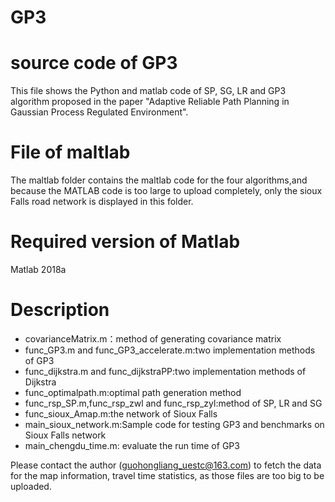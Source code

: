 # GP3
# source code of GP3
This file shows the Python and matlab code of SP, SG, LR and GP3 algorithm proposed in the paper "Adaptive Reliable Path Planning in Gaussian Process Regulated Environment".
# File of maltlab
The maltlab folder contains the maltlab code for the four algorithms,and because the MATLAB code is too large to upload completely, only the sioux Falls road network is displayed in this folder.
# Required version of Matlab
Matlab 2018a
# Description
 - covarianceMatrix.m：method of generating covariance matrix
 - func_GP3.m and func_GP3_accelerate.m:two implementation methods of GP3
 - func_dijkstra.m and func_dijkstraPP:two implementation methods of Dijkstra
 - func_optimalpath.m:optimal path generation method
 - func_rsp_SP.m,func_rsp_zwl and func_rsp_zyl:method of SP, LR and SG
 - func_sioux_Amap.m:the network of Sioux Falls
 - main_sioux_network.m:Sample code for testing GP3 and benchmarks on Sioux Falls network
 - main_chengdu_time.m: evaluate the run time of GP3

Please contact the author (guohongliang_uestc@163.com) to fetch the data for the map information, travel time statistics, as those files are too big to be uploaded.
